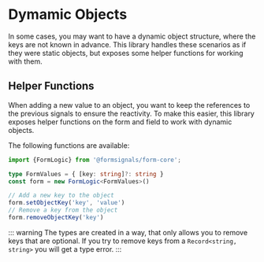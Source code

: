 # Dymamic Objects

In some cases, you may want to have a dynamic object structure, where the keys are not known in advance. This library handles these scenarios as if they were static objects, but exposes some helper functions for working with them.

## Helper Functions

When adding a new value to an object, you want to keep the references to the previous signals to ensure the reactivity.
To make this easier, this library exposes helper functions on the form and field to work with dynamic objects.

The following functions are available:

```ts
import {FormLogic} from '@formsignals/form-core';

type FormValues = { [key: string]?: string }
const form = new FormLogic<FormValues>()

// Add a new key to the object
form.setObjectKey('key', 'value')
// Remove a key from the object
form.removeObjectKey('key')
```

::: warning
The types are created in a way, that only allows you to remove keys that are optional.
If you try to remove keys from a `Record<string, string>` you will get a type error.
:::

